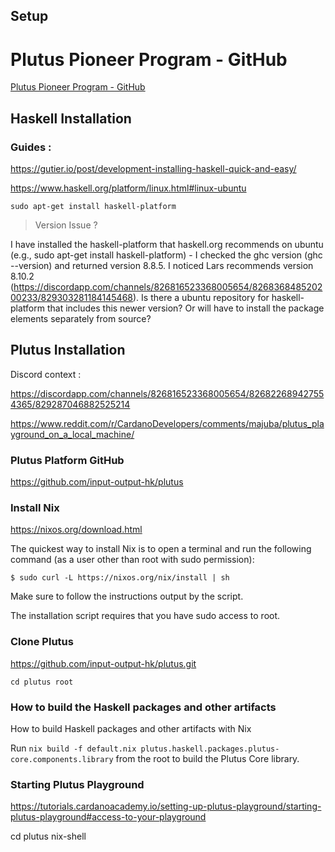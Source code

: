 ## Setup

# Plutus Pioneer Program - GitHub

[Plutus Pioneer Program - GitHub](https://github.com/input-output-hk/plutus-pioneer-program?utm_source=Developers&utm_campaign=d588ea48f0-EMAIL_CAMPAIGN_2021_03_31_06_14_COPY_01&utm_medium=email&utm_term=0_c9c99d4ad3-d588ea48f0-77574941)

## Haskell Installation

### Guides :

https://gutier.io/post/development-installing-haskell-quick-and-easy/

https://www.haskell.org/platform/linux.html#linux-ubuntu

 `sudo apt-get install haskell-platform`

> Version Issue ?

I have installed the haskell-platform that haskell.org recommends on ubuntu (e.g., sudo apt-get install haskell-platform) - I checked the ghc version (ghc --version) and returned version 8.8.5. I noticed Lars recommends version 8.10.2 (https://discordapp.com/channels/826816523368005654/826836848520200233/829303281184145468). 
Is there a ubuntu repository for haskell-platform that includes this newer version? Or will have to install the package elements separately from source?

## Plutus Installation

Discord context :

https://discordapp.com/channels/826816523368005654/826822689427554365/829287046882525214

https://www.reddit.com/r/CardanoDevelopers/comments/majuba/plutus_playground_on_a_local_machine/

### Plutus Platform GitHub

https://github.com/input-output-hk/plutus

### Install Nix

https://nixos.org/download.html

The quickest way to install Nix is to open a terminal and run the following command (as a user other than root with sudo permission):

`$ sudo curl -L https://nixos.org/nix/install | sh`

Make sure to follow the instructions output by the script.

The installation script requires that you have sudo access to root.

### Clone Plutus

https://github.com/input-output-hk/plutus.git

`cd plutus root`

### How to build the Haskell packages and other artifacts

How to build Haskell packages and other artifacts with Nix

Run `nix build -f default.nix plutus.haskell.packages.plutus-core.components.library` from the root to build the Plutus Core library.

### Starting Plutus Playground

https://tutorials.cardanoacademy.io/setting-up-plutus-playground/starting-plutus-playground#access-to-your-playground

cd plutus
nix-shell




